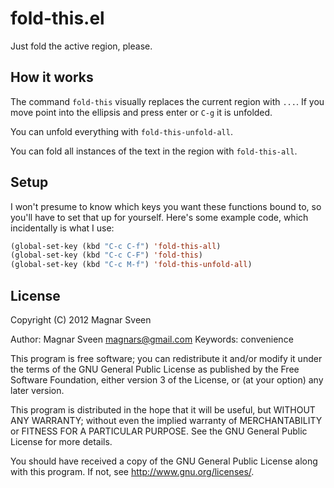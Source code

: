 # fold-this.el

Just fold the active region, please.

## How it works

The command `fold-this` visually replaces the current region with `...`.
If you move point into the ellipsis and press enter or `C-g` it is unfolded.

You can unfold everything with `fold-this-unfold-all`.

You can fold all instances of the text in the region with `fold-this-all`.

## Setup

I won't presume to know which keys you want these functions bound to,
so you'll have to set that up for yourself. Here's some example code,
which incidentally is what I use:

```cl
(global-set-key (kbd "C-c C-f") 'fold-this-all)
(global-set-key (kbd "C-c C-F") 'fold-this)
(global-set-key (kbd "C-c M-f") 'fold-this-unfold-all)
```

## License

Copyright (C) 2012 Magnar Sveen

Author: Magnar Sveen <magnars@gmail.com>
Keywords: convenience

This program is free software; you can redistribute it and/or modify
it under the terms of the GNU General Public License as published by
the Free Software Foundation, either version 3 of the License, or
(at your option) any later version.

This program is distributed in the hope that it will be useful,
but WITHOUT ANY WARRANTY; without even the implied warranty of
MERCHANTABILITY or FITNESS FOR A PARTICULAR PURPOSE.  See the
GNU General Public License for more details.

You should have received a copy of the GNU General Public License
along with this program.  If not, see <http://www.gnu.org/licenses/>.
